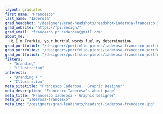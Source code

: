 ```yaml
---
layout: graduates
first_name: "Francesco"
last_name: "Iaderosa"
grad_headshot: "/designers/grad-headshots/headshot-iaderosa-francesco.jpg"
grad_website: "https://fpi.design/"
grad_email: "francesco.pr.iaderosa@gmail.com"
about_me: |
  Hi I'm Frankie, your hurtful words fuel my determination.
grad_portfolio1: "/designers/portfolio-pieces/iaderosa-francesco-portfolio1.jpg"
grad_portfolio2: "/designers/portfolio-pieces/iaderosa-francesco-portfolio2.jpg"
grad_portfolio3: "/designers/portfolio-pieces/iaderosa-francesco-portfolio3.jpg"
filters:
  - "branding"
  - "illustration"
interests:
  - "Branding • "
  - "Illustration"
meta_sitetitle: "Francesco Iaderosa · Graphic Designer"
meta_description: "Francesco Iaderosa's about page"
meta_title: "Francesco Iaderosa · Graphic Designer"
meta_url: "iaderosa-francesco"
meta_img: "/designers/grad-headshots/headshot-iaderosa-francesco.jpg"
---
```

